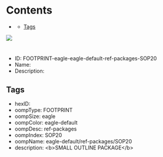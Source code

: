 



Contents
========

* [](#)
	* [Tags](#tags)
  
![][im]
# 

- ID: FOOTPRINT-eagle-eagle-default-ref-packages-SOP20
- Name: 
- Description: 

## Tags

- hexID: 
- oompType: FOOTPRINT
- oompSize: eagle
- oompColor: eagle-default
- oompDesc: ref-packages
- oompIndex: SOP20
- oompName: eagle-default/ref-packages/SOP20
- description: &lt;b&gt;SMALL OUTLINE PACKAGE&lt;/b&gt;



[im]: image.png
